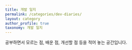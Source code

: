 ```yaml
---
title: 개발 일지
permalink: /categories/dev-diaries/
layout: category
author_profile: true
taxonomy: 개발 일지
---
```


공부하면서 모르는 점, 배운 점, 개선할 점 등을 적어 놓는 공간입니다.